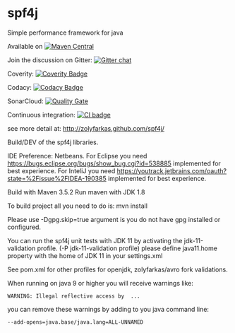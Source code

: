 spf4j
=====

Simple performance framework for java

Available on [![Maven Central](https://maven-badges.herokuapp.com/maven-central/org.spf4j/spf4j-core/badge.svg)](https://maven-badges.herokuapp.com/maven-central/org.spf4j/spf4j-core/)

Join the discussion on Gitter: [![Gitter chat](https://badges.gitter.im/zolyfarkas/spf4j.png)](https://gitter.im/spf4j/Lobby)

Coverity: [![Coverity Badge](https://scan.coverity.com/projects/3158/badge.svg)](https://scan.coverity.com/projects/3158)

Codacy: [![Codacy Badge](https://api.codacy.com/project/badge/Grade/48b50176945242729f4386b05be8c8dc)](https://www.codacy.com/app/zolyfarkas/spf4j?utm_source=github.com&amp;utm_medium=referral&amp;utm_content=zolyfarkas/spf4j&amp;utm_campaign=Badge_Grade)

SonarCloud: [![Quality Gate](https://sonarcloud.io/api/project_badges/measure?project=org.spf4j%3Aspf4j&metric=alert_status)](https://sonarcloud.io/dashboard?id=org.spf4j%3Aspf4j)

Continuous integration: [![CI badge](https://travis-ci.org/zolyfarkas/spf4j.svg?branch=master)](https://travis-ci.org/zolyfarkas/spf4j)

see more detail at: http://zolyfarkas.github.com/spf4j/


Build/DEV of the spf4j libraries.

IDE Preference: Netbeans.
For Eclipse you need https://bugs.eclipse.org/bugs/show_bug.cgi?id=538885 implemented for best experience.
For InteliJ you need https://youtrack.jetbrains.com/oauth?state=%2Fissue%2FIDEA-190385  implemented for best experience.

Build with Maven 3.5.2
Run maven with JDK 1.8

To build project all you need to do is: mvn install

Please use -Dgpg.skip=true argument is you do not have gpg installed or configured.

You can run the spf4j unit tests with JDK 11 by activating the jdk-11-validation profile. (-P jdk-11-validation profile)
please define java11.home property with the home of JDK 11 in your settings.xml

See pom.xml for other profiles for openjdk, zolyfarkas/avro fork validations.


When running on java 9 or higher you will receive warnings like:

```
WARNING: Illegal reflective access by  ...
```

you can remove these warnings by adding to you java command line:


```
--add-opens=java.base/java.lang=ALL-UNNAMED
```

